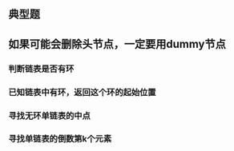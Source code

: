 ## 典型题
## 如果可能会删除头节点，一定要用dummy节点
### 判断链表是否有环
### 已知链表中有环，返回这个环的起始位置
### 寻找无环单链表的中点
### 寻找单链表的倒数第k个元素